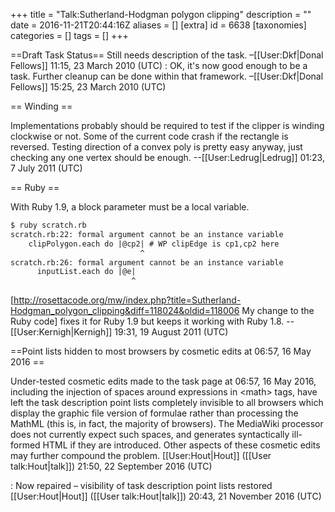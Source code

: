 +++
title = "Talk:Sutherland-Hodgman polygon clipping"
description = ""
date = 2016-11-21T20:44:16Z
aliases = []
[extra]
id = 6638
[taxonomies]
categories = []
tags = []
+++

==Draft Task Status==
Still needs description of the task. –[[User:Dkf|Donal Fellows]] 11:15, 23 March 2010 (UTC)
: OK, it's now good enough to be a task. Further cleanup can be done within that framework. –[[User:Dkf|Donal Fellows]] 15:25, 23 March 2010 (UTC)

== Winding ==

Implementations probably should be required to test if the clipper is winding clockwise or not.  Some of the current code crash if the rectangle is reversed.  Testing direction of a convex poly is pretty easy anyway, just checking any one vertex should be enough. --[[User:Ledrug|Ledrug]] 01:23, 7 July 2011 (UTC)

== Ruby ==

With Ruby 1.9, a block parameter must be a local variable.


```txt
$ ruby scratch.rb                                                              
scratch.rb:22: formal argument cannot be an instance variable
    clipPolygon.each do |@cp2| # WP clipEdge is cp1,cp2 here
                             ^
scratch.rb:26: formal argument cannot be an instance variable
      inputList.each do |@e|
                           ^
```


[http://rosettacode.org/mw/index.php?title=Sutherland-Hodgman_polygon_clipping&diff=118024&oldid=118006 My change to the Ruby code] fixes it for Ruby 1.9 but keeps it working with Ruby 1.8. --[[User:Kernigh|Kernigh]] 19:31, 19 August 2011 (UTC)


==Point lists hidden to most browsers by cosmetic edits at 06:57, 16 May 2016 ==

Under-tested cosmetic edits made to the task page at 06:57, 16 May 2016, including the injection of spaces around expressions in &lt;math&gt; tags, have left the task description point lists completely invisible to all browsers which display the graphic file version of formulae rather than processing the MathML (this is, in fact, the majority of browsers). The MediaWiki processor does not currently expect such spaces, and generates syntactically ill-formed HTML if they are introduced. Other aspects of these cosmetic edits may further compound the problem. [[User:Hout|Hout]] ([[User talk:Hout|talk]]) 21:50, 22 September 2016 (UTC)

: Now repaired – visibility of task description point lists restored [[User:Hout|Hout]] ([[User talk:Hout|talk]]) 20:43, 21 November 2016 (UTC)
